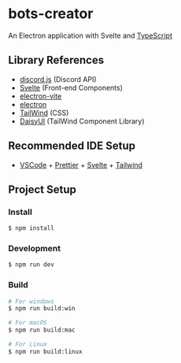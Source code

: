 # bots-creator

An Electron application with Svelte and [TypeScript](https://www.typescriptlang.org/)

## Library References

- [discord.js](https://discord.js.org/) (Discord API)
- [Svelte](https://svelte.dev/) (Front-end Components)
- [electron-vite](https://electron-vite.org/)
- [electron](https://www.electronjs.org/)
- [TailWind](https://tailwindcss.com/) (CSS)
- [DaisyUI](https://daisyui.com/) (TailWind Component Library)

## Recommended IDE Setup

- [VSCode](https://code.visualstudio.com/) + [Prettier](https://marketplace.visualstudio.com/items?itemName=esbenp.prettier-vscode) + [Svelte](https://marketplace.visualstudio.com/items?itemName=svelte.svelte-vscode) + [Tailwind](https://marketplace.visualstudio.com/items?itemName=bradlc.vscode-tailwindcss)

## Project Setup

### Install

```bash
$ npm install
```

### Development

```bash
$ npm run dev
```

### Build

```bash
# For windows
$ npm run build:win

# For macOS
$ npm run build:mac

# For Linux
$ npm run build:linux
```
